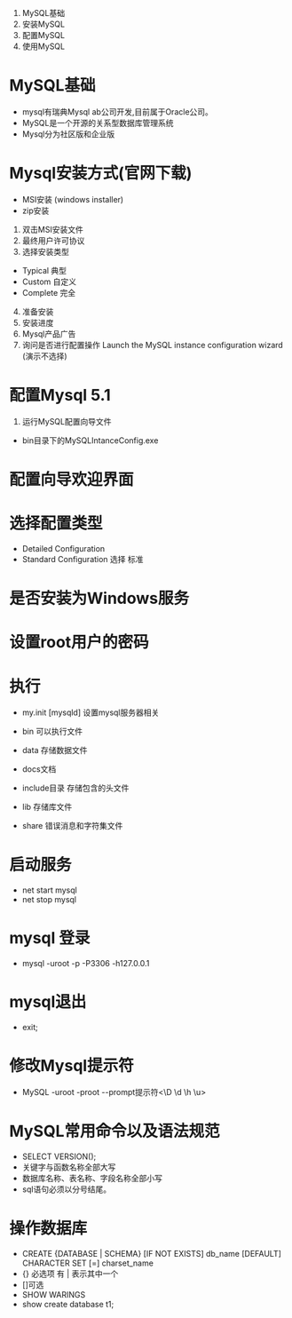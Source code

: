 1. MySQL基础
2. 安装MySQL
3. 配置MySQL
4. 使用MySQL

# MySQL基础
* mysql有瑞典Mysql ab公司开发,目前属于Oracle公司。
* MySQL是一个开源的关系型数据库管理系统
* Mysql分为社区版和企业版
# Mysql安装方式(官网下载)
* MSI安装 (windows installer)
* zip安装
1. 双击MSI安装文件
2. 最终用户许可协议
3. 选择安装类型
* Typical 典型
* Custom  自定义
* Complete 完全
4. 准备安装
5. 安装进度
6. Mysql产品广告
7. 询问是否进行配置操作   Launch the MySQL instance configuration wizard (演示不选择)

# 配置Mysql 5.1
1. 运行MySQL配置向导文件
* bin目录下的MySQLIntanceConfig.exe
# 配置向导欢迎界面
# 选择配置类型
* Detailed Configuration
* Standard Configuration 选择 标准
# 是否安装为Windows服务
# 设置root用户的密码
# 执行

* my.init  [mysqld] 设置mysql服务器相关

* bin 可以执行文件
* data 存储数据文件
* docs文档
* include目录  存储包含的头文件
* lib 存储库文件
* share 错误消息和字符集文件
# 启动服务
* net start mysql
* net stop mysql
# mysql 登录
* mysql -uroot -p -P3306 -h127.0.0.1
# mysql退出
* exit;
# 修改Mysql提示符
* MySQL -uroot -proot --prompt提示符<\D \d \h \u>

# MySQL常用命令以及语法规范
* SELECT VERSION();
* 关键字与函数名称全部大写
* 数据库名称、表名称、字段名称全部小写
* sql语句必须以分号结尾。
# 操作数据库
*  CREATE {DATABASE | SCHEMA} [IF NOT EXISTS] db_name [DEFAULT] CHARACTER SET [=] charset_name
* {} 必选项 有 | 表示其中一个
* []可选
* SHOW WARINGS
* show create database t1;